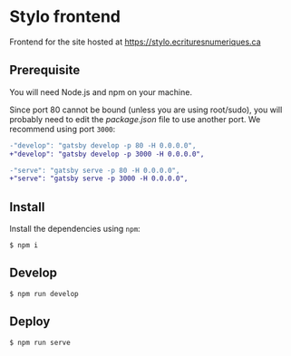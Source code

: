 # Stylo frontend

Frontend for the site hosted at https://stylo.ecrituresnumeriques.ca

## Prerequisite

You will need Node.js and npm on your machine.

Since port 80 cannot be bound (unless you are using root/sudo), you will probably need to edit the *package.json* file to use another port.
We recommend using port `3000`:

```diff
-"develop": "gatsby develop -p 80 -H 0.0.0.0",
+"develop": "gatsby develop -p 3000 -H 0.0.0.0",
```

```diff
-"serve": "gatsby serve -p 80 -H 0.0.0.0",
+"serve": "gatsby serve -p 3000 -H 0.0.0.0",
```

## Install

Install the dependencies using `npm`:

    $ npm i

## Develop

    $ npm run develop

## Deploy

    $ npm run serve
